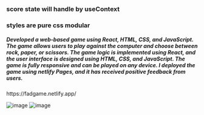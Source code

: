 <h3>score state will handle by useContext</h3>
<h3>styles are pure css modular</h3>

<h5>Developed a web-based game using React, HTML, CSS, and JavaScript. The game allows users to play against the computer and choose between rock, paper, or scissors. The game logic is implemented using React, and the user interface is designed using HTML, CSS, and JavaScript. The game is fully responsive and can be played on any device. I deployed the game using netlify Pages, and it has received positive feedback from users.</h5>
<link>https://fadgame.netlify.app/</link>

![image](https://user-images.githubusercontent.com/91457504/231777935-3d61b024-2856-4179-a883-7056f94d6abd.png)
![image](https://user-images.githubusercontent.com/91457504/231780921-d59beea8-df6d-405f-87c1-cffcb98ccfcc.png)


